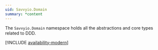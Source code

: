 ```yaml
---
uid: Savvyio.Domain
summary: *content
---
```

The `Savvyio.Domain` namespace holds all the abstractions and core types related to DDD.

[!INCLUDE [availability-modern](../../includes/availability-modern.md)]
